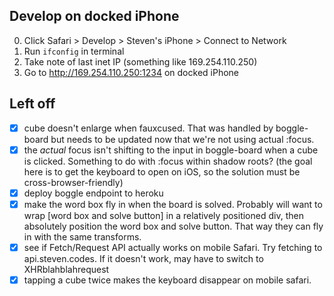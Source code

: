 ## Develop on docked iPhone

0. Click Safari > Develop > Steven's iPhone > Connect to Network
1. Run `ifconfig` in terminal
2. Take note of last inet IP (something like 169.254.110.250)
3. Go to http://169.254.110.250:1234 on docked iPhone

## Left off

- [x] cube doesn't enlarge when fauxcused. That was handled by boggle-board but needs to be updated now that we're not using actual :focus.
- [x] the _actual_ focus isn't shifting to the input in boggle-board when a cube is clicked. Something to do with :focus within shadow roots? (the goal here is to get the keyboard to open on iOS, so the solution must be cross-browser-friendly)
- [x] deploy boggle endpoint to heroku
- [x] make the word box fly in when the board is solved. Probably will want to wrap [word box and solve button] in a relatively positioned div, then absolutely position the word box and solve button. That way they can fly in with the same transforms.
- [x] see if Fetch/Request API actually works on mobile Safari. Try fetching to api.steven.codes. If it doesn't work, may have to switch to XHRblahblahrequest
- [x] tapping a cube twice makes the keyboard disappear on mobile safari.